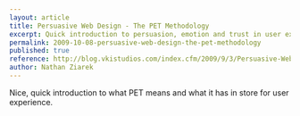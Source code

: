 ```yaml
---
layout: article
title: Persuasive Web Design - The PET Methodology
excerpt: Quick introduction to persuasion, emotion and trust in user experience design.
permalink: 2009-10-08-persuasive-web-design-the-pet-methodology
published: true
reference: http://blog.vkistudios.com/index.cfm/2009/9/3/Persuasive-Web-Design-The-PET-Methodology
author: Nathan Ziarek
---
```


Nice, quick introduction to what PET means and what it has in store for user experience.